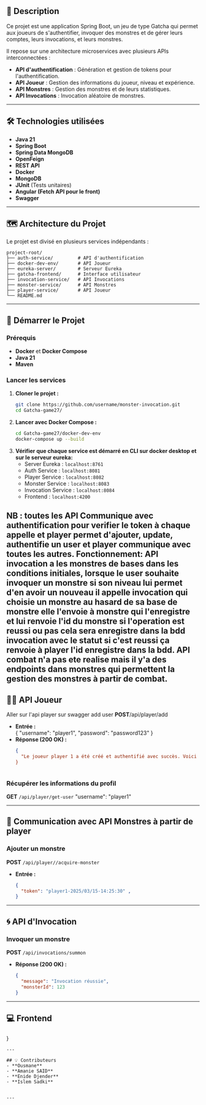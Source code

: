 
## 📌 Description
Ce projet est une application Spring Boot, un jeu  de type Gatcha qui permet aux joueurs de s'authentifier, invoquer des monstres et de gérer leurs comptes, leurs invocations, et leurs monstres.

Il repose sur une architecture microservices avec plusieurs APIs interconnectées :
- **API d'authentification** : Génération et gestion de tokens pour l'authentification.
- **API Joueur** : Gestion des informations du joueur, niveau et expérience.
- **API Monstres** : Gestion des monstres et de leurs statistiques.
- **API Invocations** : Invocation aléatoire de monstres.

---

## 🛠️ Technologies utilisées
- **Java 21**
- **Spring Boot**
- **Spring Data MongoDB**
- **OpenFeign**
- **REST API**
- **Docker**
- **MongoDB**
- **JUnit** (Tests unitaires)
- **Angular (Fetch API pour le front)**
- **Swagger**

---

## 🗺️ Architecture du Projet
Le projet est divisé en plusieurs services indépendants :
```
project-root/
├── auth-service/         # API d'authentification
├── docker-dev-env/       # API Joueur
├── eureka-server/        # Serveur Eureka
├── gatcha-frontend/      # Interface utilisateur
├── invocation-service/   # API Invocations
├── monster-service/      # API Monstres
├── player-service/       # API Joueur          
└── README.md
```

---

## 🚀 Démarrer le Projet

### Prérequis
- **Docker** et **Docker Compose**
- **Java 21**
- **Maven**

### Lancer les services
1. **Cloner le projet :**
   ```bash
   git clone https://github.com/username/monster-invocation.git
   cd Gatcha-game27/
   ```
2. **Lancer avec Docker Compose :**
   ```bash
   cd Gatcha-game27/docker-dev-env
   docker-compose up --build
   ```
3. **Vérifier que chaque service est démarré en CLI sur docker desktop et sur le serveur eureka:**
   - Server Eureka : `localhost:8761` 
   - Auth Service : `localhost:8081`
   - Player Service : `localhost:8082`
   - Monster Service : `localhost:8083`
   - Invocation Service : `localhost:8084`
   - Frontend : `localhost:4200`

NB : toutes les API Communique avec authentification pour verifier le token à chaque appelle et player permet d'ajouter, update, authentifie un user et player communique avec toutes les autres.
Fonctionnement: 
API invocation a les monstres de bases dans les conditions initiales, lorsque le user souhaite invoquer un monstre si son niveau lui permet d'en avoir un nouveau il appelle invocation qui choisie un monstre au hasard de sa base de monstre elle l'envoie à monstre qui l'enregistre et lui renvoie l'id du monstre si l'operation est reussi ou pas cela sera enregistre dans la bdd invocation avec le statut si c'est reussi ça renvoie à player l'id enregistre dans la bdd. 
API combat n'a pas ete realise mais il y'a des endpoints dans monstres qui permettent la gestion des monstres à partir de combat.
---
## 🧑‍🎮 API Joueur
Aller sur l'api player sur swagger add user **POST**/api/player/add
  - **Entrée :**  
  {
    "username": "player1",
    "password": "password123"
  }
- **Réponse (200 OK) :**  
  ```json
  {
    "Le joueur player 1 a été créé et authentifié avec succès. Voici son token player1-2025/03/15-14:25:30
  }



### Récupérer les informations du profil
**GET** `/api/player/get-user`
  "username": "player1"

---

## 🦖 Communication avec API Monstres à partir de player
### Ajouter un monstre
**POST** `/api/player//acquire-monster`
- **Entrée :**  
  ```json
  {
    "token": "player1-2025/03/15-14:25:30" ,
  }
  ```

---

## 🌀 API d'Invocation
### Invoquer un monstre
**POST** `/api/invocations/summon`
- **Réponse (200 OK) :**  
  ```json
  {
    "message": "Invocation réussie",
    "monsterId": 123
  }
  ```

---

## 💻 Frontend
###

}
```
---

## 💡 Contributeurs
- **Ousmane** 
- **Amanie SAID**
- **Enide Djender**
- **Islem Sadki**


---



